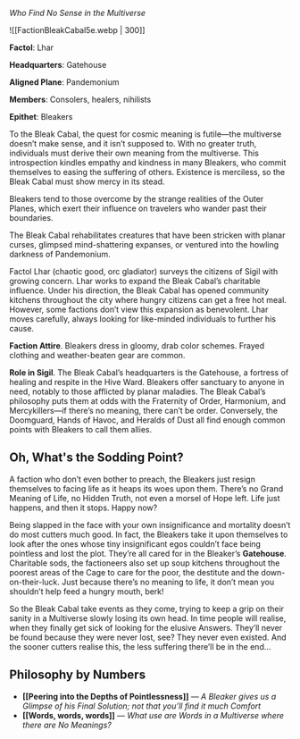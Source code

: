 *Who Find No Sense in the Multiverse*

![[FactionBleakCabal5e.webp | 300]]

**Factol**: Lhar

**Headquarters**: Gatehouse

**Aligned Plane**: Pandemonium

**Members**: Consolers, healers, nihilists

**Epithet**: Bleakers


To the Bleak Cabal, the quest for cosmic meaning is futile—the multiverse doesn’t make sense, and it isn’t supposed to. With no greater truth, individuals must derive their own meaning from the multiverse. This introspection kindles empathy and kindness in many Bleakers, who commit themselves to easing the suffering of others. Existence is merciless, so the Bleak Cabal must show mercy in its stead.

Bleakers tend to those overcome by the strange realities of the Outer Planes, which exert their influence on travelers who wander past their boundaries.

The Bleak Cabal rehabilitates creatures that have been stricken with planar curses, glimpsed mind-shattering expanses, or ventured into the howling darkness of Pandemonium.

Factol Lhar (chaotic good, orc gladiator) surveys the citizens of Sigil with growing concern. Lhar works to expand the Bleak Cabal’s charitable influence. Under his direction, the Bleak Cabal has opened community kitchens throughout the city where hungry citizens can get a free hot meal. However, some factions don’t view this expansion as benevolent. Lhar moves carefully, always looking for like-minded individuals to further his cause.

**Faction Attire**. Bleakers dress in gloomy, drab color schemes. Frayed clothing and weather-beaten gear are common.

**Role in Sigil**. The Bleak Cabal’s headquarters is the Gatehouse, a fortress of healing and respite in the Hive Ward. Bleakers offer sanctuary to anyone in need, notably to those afflicted by planar maladies. The Bleak Cabal’s philosophy puts them at odds with the Fraternity of Order, Harmonium, and Mercykillers—if there’s no meaning, there can’t be order. Conversely, the Doomguard, Hands of Havoc, and Heralds of Dust all find enough common points with Bleakers to call them allies.

## Oh, What's the Sodding Point?

A faction who don’t even bother to preach, the Bleakers just resign themselves to facing life as it heaps its woes upon them. There’s no Grand Meaning of Life, no Hidden Truth, not even a morsel of Hope left. Life just happens, and then it stops. Happy now?

Being slapped in the face with your own insignificance and mortality doesn’t do most cutters much good. In fact, the Bleakers take it upon themselves to look after the ones whose tiny insignificant egos couldn’t face being pointless and lost the plot. They’re all cared for in the Bleaker’s **Gatehouse**. Charitable sods, the factioneers also set up soup kitchens throughout the poorest areas of the Cage to care for the poor, the destitute and the down-on-their-luck. Just because there’s no meaning to life, it don’t mean you shouldn’t help feed a hungry mouth, berk!

So the Bleak Cabal take events as they come, trying to keep a grip on their sanity in a Multiverse slowly losing its own head. In time people will realise, when they finally get sick of looking for the elusive Answers. They’ll never be found because they were never lost, see? They never even existed. And the sooner cutters realise this, the less suffering there’ll be in the end…

## Philosophy by Numbers

- **[[Peering into the Depths of Pointlessness]]** — _A Bleaker gives us a Glimpse of his Final Solution; not that you’ll find it much Comfort_
- **[[Words, words, words]]** — _What use are Words in a Multiverse where there are No Meanings?_